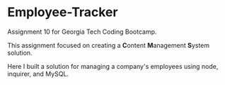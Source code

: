 # Employee-Tracker

Assignment 10 for Georgia Tech Coding Bootcamp.

This assignment focused on creating a **C**ontent **M**anagement **S**ystem solution.

Here I built a solution for managing a company's employees using node, inquirer, and MySQL.